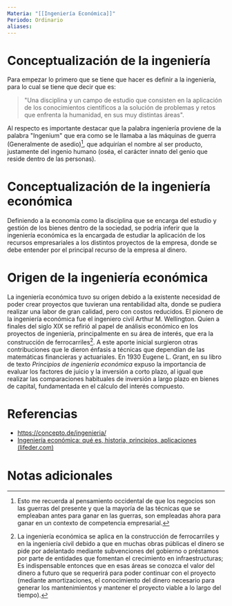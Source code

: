 ```yaml
---
Materia: "[[Ingeniería Económica]]"
Periodo: Ordinario
aliases:
---
```

# Conceptualización de la ingeniería 
Para empezar lo primero que se tiene que hacer es definir a la ingeniería, para lo cual se tiene que decir que es: 

> "Una disciplina y un campo de estudio que consisten en la aplicación de los conocimientos científicos a la solución de problemas y retos que enfrenta la humanidad, en sus muy distintas áreas".

Al respecto es importante destacar que la palabra ingeniería proviene de la palabra "Ingenium" que era como se le llamaba a las máquinas de guerra (Generalmente de asedio)[^2], que adquirían el nombre al ser producto, justamente del ingenio humano (oséa, el carácter innato del genio que reside dentro de las personas). 
# Conceptualización de la ingeniería económica 
Definiendo a la economía como la disciplina que se encarga del estudio y gestión de los bienes dentro de la sociedad, se podría inferir que la ingeniería económica es la encargada de estudiar la aplicación de los recursos empresariales a los distintos proyectos de la empresa, donde se debe entender por el principal recurso de la empresa al dinero. 
# Origen de la ingeniería económica 
La ingeniería económica tuvo su origen debido a la existente necesidad de poder crear proyectos que tuvieran una rentabilidad alta, donde se pudiera realizar una labor de gran calidad, pero con costos reducidos. 
El pionero de la ingeniería económica fue el ingeniero civil Arthur M. Wellington. Quien a finales del siglo XIX se refirió al papel de análisis económico en los proyectos de ingeniería, principalmente en su área de interés, que era la construcción de ferrocarriles[^1]. 
A este aporte inicial surgieron otras contribuciones que le dieron énfasis a técnicas que dependían de las matemáticas financieras y actuariales. 
En 1930 Eugene L. Grant, en su libro de texto *Principios de ingeniería económica* expuso la importancia de evaluar los factores de juicio y la inversión a corto plazo, al igual que realizar las comparaciones habituales de inversión a largo plazo en bienes de capital, fundamentada en el cálculo del interés compuesto. 
# Referencias 
- https://concepto.de/ingenieria/
- [Ingeniería económica: qué es, historia, principios, aplicaciones (lifeder.com)](https://www.lifeder.com/ingenieria-economica/)
# Notas adicionales
[^1]: La ingeniería económica se aplica en la construcción de ferrocarriles y en la ingeniería civil debido a que en muchas obras públicas el dinero se pide por adelantado mediante subvenciones del gobierno o préstamos por parte de entidades que fomentan el crecimiento en infraestructuras; Es indispensable entonces que en esas áreas se conozca el valor del dinero a futuro que se requerirá para poder continuar con el proyecto (mediante amortizaciones, el conocimiento del dinero necesario para generar los mantenimientos y mantener el proyecto viable a lo largo del tiempo).
[^2]: Esto me recuerda al pensamiento occidental de que los negocios son las guerras del presente y que la mayoría de las técnicas que se empleaban antes para ganar en las guerras, son empleadas ahora para ganar en un contexto de competencia empresarial.